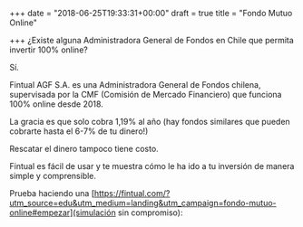 +++
date = "2018-06-25T19:33:31+00:00"
draft = true
title = "Fondo Mutuo Online"

+++
¿Existe alguna Administradora General de Fondos en Chile que permita invertir 100% online?

Sí.

Fintual AGF S.A. es una Administradora General de Fondos chilena, supervisada por la CMF (Comisión de Mercado Financiero) que funciona 100% online desde 2018.

La gracia es que solo cobra 1,19% al año (hay fondos similares que pueden cobrarte hasta el 6-7% de tu dinero!)

Rescatar el dinero tampoco tiene costo.

Fintual es fácil de usar y te muestra cómo le ha ido a tu inversión de manera simple y comprensible.

Prueba haciendo una [https://fintual.com/?utm_source=edu&utm_medium=landing&utm_campaign=fondo-mutuo-online#empezar](simulación sin compromiso):

